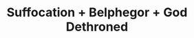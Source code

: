 ﻿---
layout: post
category: concert
title: Suffocation + Belphegor + God Dethroned
artists: 
- Suffocation
- Belphegor
- God Dethroned
place: 
- Glazart
country: France
city: Paris
---

